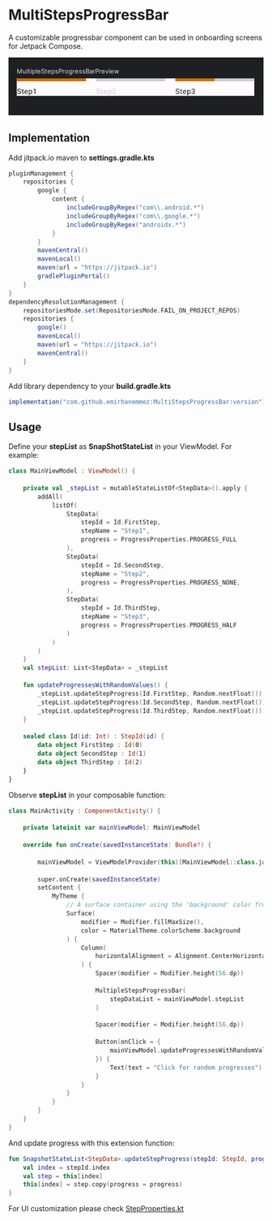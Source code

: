 # MultiStepsProgressBar

A customizable progressbar component can be used in onboarding screens for Jetpack Compose.

![MultiStepsProgressBar Preview](https://github.com/emirhanemmez/MultiStepsProgressBar/blob/main/screenshot/multistepsprogressbarpreview.png)

## Implementation

Add jitpack.io maven to **settings.gradle.kts**

```gradle
pluginManagement {
    repositories {
        google {
            content {
                includeGroupByRegex("com\\.android.*")
                includeGroupByRegex("com\\.google.*")
                includeGroupByRegex("androidx.*")
            }
        }
        mavenCentral()
        mavenLocal()
        maven(url = "https://jitpack.io")
        gradlePluginPortal()
    }
}
dependencyResolutionManagement {
    repositoriesMode.set(RepositoriesMode.FAIL_ON_PROJECT_REPOS)
    repositories {
        google()
        mavenLocal()
        maven(url = "https://jitpack.io")
        mavenCentral()
    }
}
```

Add library dependency to your **build.gradle.kts**

```gradle
implementation("com.github.emirhanemmez:MultiStepsProgressBar:version")
```

## Usage

Define your **stepList** as **SnapShotStateList**  in your ViewModel. For example:

```kt
class MainViewModel : ViewModel() {

    private val _stepList = mutableStateListOf<StepData>().apply {
        addAll(
            listOf(
                StepData(
                    stepId = Id.FirstStep,
                    stepName = "Step1",
                    progress = ProgressProperties.PROGRESS_FULL
                ),
                StepData(
                    stepId = Id.SecondStep,
                    stepName = "Step2",
                    progress = ProgressProperties.PROGRESS_NONE,
                ),
                StepData(
                    stepId = Id.ThirdStep,
                    stepName = "Step3",
                    progress = ProgressProperties.PROGRESS_HALF
                )
            )
        )
    }
    val stepList: List<StepData> = _stepList

    fun updateProgressesWithRandomValues() {
        _stepList.updateStepProgress(Id.FirstStep, Random.nextFloat())
        _stepList.updateStepProgress(Id.SecondStep, Random.nextFloat())
        _stepList.updateStepProgress(Id.ThirdStep, Random.nextFloat())
    }

    sealed class Id(id: Int) : StepId(id) {
        data object FirstStep : Id(0)
        data object SecondStep : Id(1)
        data object ThirdStep : Id(2)
    }
}
```

Observe **stepList** in your composable function:

```kt
class MainActivity : ComponentActivity() {

    private lateinit var mainViewModel: MainViewModel

    override fun onCreate(savedInstanceState: Bundle?) {

        mainViewModel = ViewModelProvider(this)[MainViewModel::class.java]

        super.onCreate(savedInstanceState)
        setContent {
            MyTheme {
                // A surface container using the 'background' color from the theme
                Surface(
                    modifier = Modifier.fillMaxSize(),
                    color = MaterialTheme.colorScheme.background
                ) {
                    Column(
                        horizontalAlignment = Alignment.CenterHorizontally
                    ) {
                        Spacer(modifier = Modifier.height(56.dp))

                        MultipleStepsProgressBar(
                            stepDataList = mainViewModel.stepList
                        )

                        Spacer(modifier = Modifier.height(56.dp))

                        Button(onClick = {
                            mainViewModel.updateProgressesWithRandomValues()
                        }) {
                            Text(text = "Click for random progresses")
                        }
                    }
                }
            }
        }
    }
}
```

And update progress with this extension function:

```kt
fun SnapshotStateList<StepData>.updateStepProgress(stepId: StepId, progress: Float) {
    val index = stepId.index
    val step = this[index]
    this[index] = step.copy(progress = progress)
}
```

For UI customization please check [StepProperties.kt](https://github.com/emirhanemmez/MultiStepsProgressBar/blob/main/multistepsprogressbar/src/main/java/com/emirhanemmez/multistepsprogressbar/model/StepProperties.kt)

